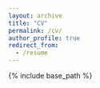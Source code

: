 ```yaml
---
layout: archive
title: "CV"
permalink: /cv/
author_profile: true
redirect_from:
  - /resume
---
```


{% include base_path %}

<object data="" type="application/pdf" width="700px" height="1000px">
  <embed src="">
  <p>下载PDF<a href=""></p>
  </embed>
</object>

